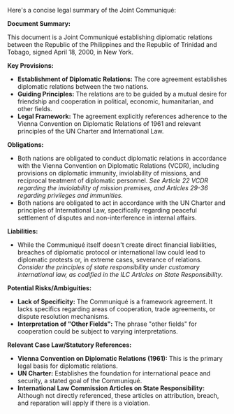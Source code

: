 Here's a concise legal summary of the Joint Communiqué:

**Document Summary:**

This document is a Joint Communiqué establishing diplomatic relations between the Republic of the Philippines and the Republic of Trinidad and Tobago, signed April 18, 2000, in New York.

**Key Provisions:**

*   **Establishment of Diplomatic Relations:** The core agreement establishes diplomatic relations between the two nations.
*   **Guiding Principles:** The relations are to be guided by a mutual desire for friendship and cooperation in political, economic, humanitarian, and other fields.
*   **Legal Framework:** The agreement explicitly references adherence to the Vienna Convention on Diplomatic Relations of 1961 and relevant principles of the UN Charter and International Law.

**Obligations:**

*   Both nations are obligated to conduct diplomatic relations in accordance with the Vienna Convention on Diplomatic Relations (VCDR), including provisions on diplomatic immunity, inviolability of missions, and reciprocal treatment of diplomatic personnel. *See Article 22 VCDR regarding the inviolability of mission premises, and Articles 29-36 regarding privileges and immunities.*
*   Both nations are obligated to act in accordance with the UN Charter and principles of International Law, specifically regarding peaceful settlement of disputes and non-interference in internal affairs.

**Liabilities:**

*   While the Communiqué itself doesn't create direct financial liabilities, breaches of diplomatic protocol or international law could lead to diplomatic protests or, in extreme cases, severance of relations. *Consider the principles of state responsibility under customary international law, as codified in the ILC Articles on State Responsibility*.

**Potential Risks/Ambiguities:**

*   **Lack of Specificity:** The Communiqué is a framework agreement. It lacks specifics regarding areas of cooperation, trade agreements, or dispute resolution mechanisms.
*   **Interpretation of "Other Fields":** The phrase "other fields" for cooperation could be subject to varying interpretations.

**Relevant Case Law/Statutory References:**

*   **Vienna Convention on Diplomatic Relations (1961):** This is the primary legal basis for diplomatic relations.
*   **UN Charter:** Establishes the foundation for international peace and security, a stated goal of the Communiqué.
*   **International Law Commission Articles on State Responsibility:** Although not directly referenced, these articles on attribution, breach, and reparation will apply if there is a violation.
